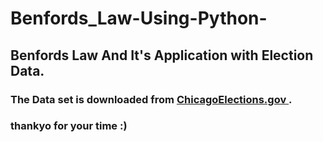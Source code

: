 # Benfords_Law-Using-Python-
## Benfords Law And It's Application with Election Data.
### The Data set is downloaded from [ChicagoElections.gov ](https://chicagoelections.gov/en/election-results.html).
### thankyo for your time :)
